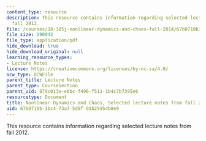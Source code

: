 ```yaml
---
content_type: resource
description: This resource contains information regarding selected lecture notes from
  fall 2012.
file: /courses/18-385j-nonlinear-dynamics-and-chaos-fall-2014/67b0710b3bc473a75d8f91b29954b0e9_MIT18_385JF14_SelectedLec.pdf
file_size: 190042
file_type: application/pdf
hide_download: true
hide_download_original: null
learning_resource_types:
- Lecture Notes
license: https://creativecommons.org/licenses/by-nc-sa/4.0/
ocw_type: OCWFile
parent_title: Lecture Notes
parent_type: CourseSection
parent_uid: 879c013e-e6bc-f496-f511-1b4c7b7395e6
resourcetype: Document
title: Nonlinear Dynamics and Chaos, Selected lecture notes from fall 2012
uid: 67b0710b-3bc4-73a7-5d8f-91b29954b0e9
---
```

This resource contains information regarding selected lecture notes from fall 2012.